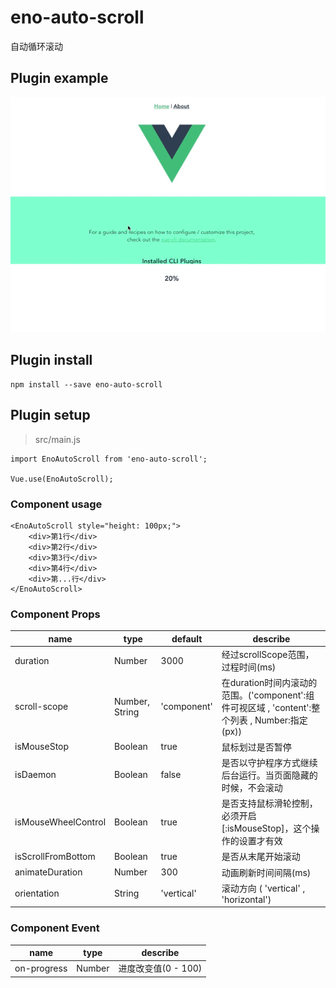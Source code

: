 # eno-auto-scroll

自动循环滚动

## Plugin example
![example.gif](example.gif)

## Plugin install
```
npm install --save eno-auto-scroll
```

## Plugin setup
> src/main.js

```
import EnoAutoScroll from 'eno-auto-scroll';

Vue.use(EnoAutoScroll);
```

### Component usage
```
<EnoAutoScroll style="height: 100px;">
    <div>第1行</div>
    <div>第2行</div>
    <div>第3行</div>
    <div>第4行</div>
    <div>第...行</div>
</EnoAutoScroll>
```

### Component Props

| name | type | default | describe |
| --- | --- |--- | --- |
| duration | Number | 3000 | 经过scrollScope范围，过程时间(ms) |
| scroll-scope | Number, String | 'component' | 在duration时间内滚动的范围。('component':组件可视区域 , 'content':整个列表 , Number:指定(px)) |
| isMouseStop | Boolean | true | 鼠标划过是否暂停 |
| isDaemon | Boolean | false | 是否以守护程序方式继续后台运行。当页面隐藏的时候，不会滚动 |
| isMouseWheelControl | Boolean | true | 是否支持鼠标滑轮控制，必须开启[:isMouseStop]，这个操作的设置才有效 |
| isScrollFromBottom | Boolean | true | 是否从末尾开始滚动 |
| animateDuration | Number | 300 | 动画刷新时间间隔(ms) |
| orientation | String | 'vertical' |  滚动方向 ( 'vertical' , 'horizontal') |


### Component Event
| name | type | describe |
| --- | --- |--- |
| on-progress | Number | 进度改变值(0 - 100) |
